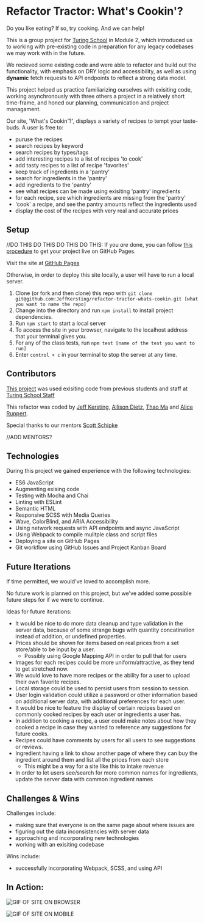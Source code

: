# Refactor Tractor: What's Cookin'?

Do you like eating?  If so, try cooking. And we can help!

This is a group project for [Turing School](https://turing.io/) in Module 2, which introduced us to working with pre-existing code in preparation for any legacy codebases we may work with in the future. 

We recieved some existing code and were able to refactor and build out the functionality, with emphasis on DRY logic and accessibility, as well as using **dynamic** fetch requests to API endpoints to reflect a strong data model.

This project helped us practice familiarizing ourselves with exisiting code, working asynchronously with three others a project in a relatively short time-frame, and honed our planning, communication and project managament.

Our site, 'What's Cookin'?', displays a variety of recipes to tempt your taste-buds. A user is free to:
 - puruse the recipes
 - search recipes by keyword
 - search recipes by types/tags
 - add interesting recipes to a list of recipes 'to cook'
 - add tasty recipes to a list of recipe 'favorites'
 - keep track of ingredients in a 'pantry'
 - search for ingredients in the 'pantry'
 - add ingredients to the 'pantry'
 - see what recipes can be made using exisiting 'pantry' ingredients
 - for each recipe, see which ingredients are missing from the 'pantry'
 - 'cook' a recipe, and see the pantry amounts reflect the ingredients used
 - display the cost of the recipes with very real and accurate prices
  
## Setup

//DO THIS DO THIS DO THIS DO THIS:
If you _are_ done, you can follow [this procedure](./gh-pages-procedure.md) to get your project live on GitHub Pages.

Visit the site at [GitHub Pages](https://pages.github.com/)

Otherwise, in order to deploy this site locally, a user will have to run a local server.

  1. Clone (or fork and then clone) this repo with  `git clone git@github.com:JeffKersting/refactor-tractor-whats-cookin.git [what you want to name the repo]`
  2. Change into the directory and run `npm install` to install project dependencies.
  3. Run `npm start` to start a local server 
  4. To access the site in your browser, navigate to the localhost address that your terminal gives you. 
  5. For any of the class tests, run ```npm test [name of the test you want to run]``` 
  6. Enter `control + c` in your terminal to stop the server at any time.

## Contributors

[This project](https://frontend.turing.io/projects/module-2/refactor-tractor-wc.html) was used exisiting code from previous students and staff at [Turing School Staff](https://turing.io/)

This refactor was coded by [Jeff Kersting](https://github.com/JeffKersting), [Allison Dietz](https://github.com/dietza), [Thao Ma](https://github.com/thaomonster) and [Alice Ruppert](https://github.com/srslie).

Special thanks to our mentors [Scott Schipke](https://github.com/sschipke) 

//ADD MENTORS?

## Technologies

During this project we gained experience with the following technologies:
- ES6 JavaScript
- Augmenting exising code
- Testing with Mocha and Chai
- Linting with ESLint
- Semantic HTML
- Responsive SCSS with Media Queries
- Wave, ColorBlind, and ARIA Accessibility
- Using network requests with API endpoints and async JavaScript
- Using Webpack to compile mulitple class and script files
- Deploying a site on GitHub Pages
- Git workflow using GitHub Issues and Project Kanban Board
  
## Future Iterations

If time permitted, we would've loved to accomplish more. 

No future work is planned on this project, but we've added some possible future steps for if we were to continue.

Ideas for future iterations:
 - It would be nice to do more data cleanup and type validation in the server data, because of some strange bugs with quantity concatination instead of addition, or undefined properties.
 - Prices should be shown for items based on real prices from a set store/able to be input by a user.
   - Possibly using Google Mapping API in order to pull that for users
 - Images for each recipes could be more uniform/attractive, as they tend to get stretched now.
 - We would love to have more recipes or the ability for a user to upload their own favorite recipes.
 - Local storage could be used to persist users from session to session.
 - User login validation could utilize a password or other information based on additional server data, with additional preferences for each user.
 - It would be nice to feature the display of certain recipes based on commonly cooked recipes by each user or ingredients a user has.
 - In addition to cooking a recipe, a user could make notes about how they cooked a recipe in case they wanted to reference any suggestions for future cooks.
 - Recipes could have comments by users for all users to see suggestions or reviews.
 - Ingredient having a link to show another page of where they can buy the ingredient around them and list all the prices from each store 
   - This might be a way for a site like this to intake revenue
 - In order to let users see/search for more common names for ingredients, update the server data with common ingredient names 


## Challenges & Wins

Challenges include:
- making sure that everyone is on the same page about where issues are
- figuring out the data inconsistencies with server data
- approaching and incorporating new technologies
- working with an exisiting codebase

Wins include:
- successfully incorporating Webpack, SCSS, and using API
## In Action:

![GIF OF SITE ON BROWSER]()

![GIF OF SITE ON MOBILE]()
